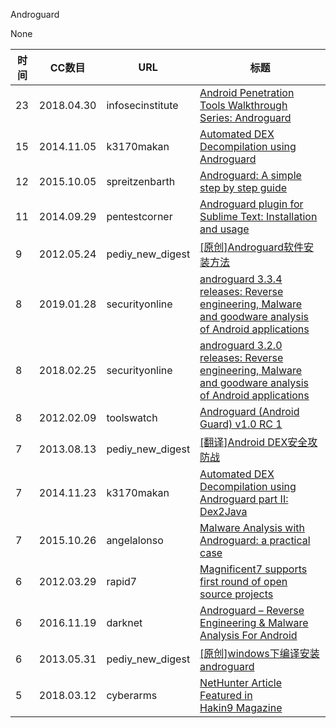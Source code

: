 Androguard

None

| 时间 | CC数目 | URL | 标题 |
| ---- | ----- | --- | --- |
| 23 | 2018.04.30 | infosecinstitute | [Android Penetration Tools Walkthrough Series: Androguard](http://resources.infosecinstitute.com/android-penetration-tools-walkthrough-series-androguard/) |
| 15 | 2014.11.05 | k3170makan | [Automated DEX Decompilation using Androguard](http://blog.k3170makan.com/2014/11/automated-dex-decompilation-using.html) |
| 12 | 2015.10.05 | spreitzenbarth | [Androguard: A simple step by step guide](https://forensics.spreitzenbarth.de/2015/10/05/androguard-a-simple-step-by-step-guide/) |
| 11 | 2014.09.29 | pentestcorner | [Androguard plugin for Sublime Text: Installation and usage](http://pentestcorner.com/androguard-plugin-for-sublime-text-installation-and-usage/) |
| 9 | 2012.05.24 | pediy_new_digest | [[原创]Androguard软件安装方法](https://bbs.pediy.com/thread-151100.htm) |
| 8 | 2019.01.28 | securityonline | [androguard 3.3.4 releases: Reverse engineering, Malware and goodware analysis of Android applications](https://securityonline.info/androguard/) |
| 8 | 2018.02.25 | securityonline | [androguard 3.2.0 releases: Reverse engineering, Malware and goodware analysis of Android applications](https://securityonline.info/androguard-reverse-engineering-malware-and-goodware-analysis-of-android-applications/) |
| 8 | 2012.02.09 | toolswatch | [Androguard (Android Guard) v1.0 RC 1](http://www.toolswatch.org/2012/02/androguard-android-guard-v1-0-rc-1/) |
| 7 | 2013.08.13 | pediy_new_digest | [[翻译]Android DEX安全攻防战](https://bbs.pediy.com/thread-177114.htm) |
| 7 | 2014.11.23 | k3170makan | [Automated DEX Decompilation using Androguard part II: Dex2Java](http://blog.k3170makan.com/2014/11/automated-dex-decompilation-using_23.html) |
| 7 | 2015.10.26 | angelalonso | [Malware Analysis with Androguard: a practical case](http://blog.angelalonso.es/2015/10/malware-analysis-with-androguad.html) |
| 6 | 2012.03.29 | rapid7 | [Magnificent7 supports first round of open source projects](https://blog.rapid7.com/2012/03/29/magnificent7-supports-first-round-of-open-source-projects/) |
| 6 | 2016.11.19 | darknet | [Androguard – Reverse Engineering & Malware Analysis For Android](https://www.darknet.org.uk/2016/11/androguard-reverse-engineering-malware-analysis-for-android/) |
| 6 | 2013.05.31 | pediy_new_digest | [[原创]windows下编译安装androguard](https://bbs.pediy.com/thread-172645.htm) |
| 5 | 2018.03.12 | cyberarms | [NetHunter Article Featured in Hakin9 Magazine](https://cyberarms.wordpress.com/2018/03/12/nethunter-article-featured-in-hakin9-magazine/) |
